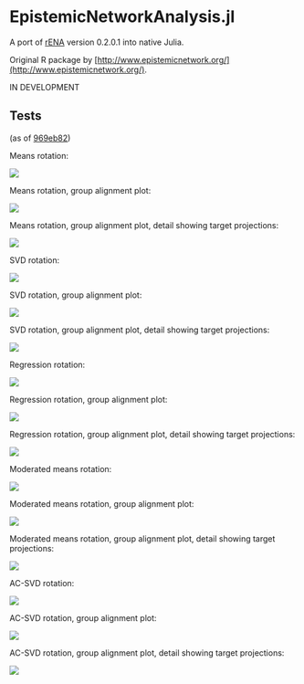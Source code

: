 # EpistemicNetworkAnalysis.jl

A port of [rENA](https://rdrr.io/cran/rENA/) version 0.2.0.1 into native Julia.

Original R package by [http://www.epistemicnetwork.org/](http://www.epistemicnetwork.org/).

IN DEVELOPMENT

## Tests

(as of [969eb82](https://github.com/snotskie/EpistemicNetworkAnalysis.jl/commit/969eb822c7c8e420f0459c154a30ad2043062a42))

Means rotation:

![](examples/images/mr1.png)

Means rotation, group alignment plot:

![](examples/images/mr1-sub.png)

Means rotation, group alignment plot, detail showing target projections:

![](examples/images/mr1-sub-detail.png)

SVD rotation:

![](examples/images/svd.png)

SVD rotation, group alignment plot:

![](examples/images/svd-sub.png)

SVD rotation, group alignment plot, detail showing target projections:

![](examples/images/svd-sub-detail.png)

Regression rotation:

![](examples/images/rr1.png)

Regression rotation, group alignment plot:

![](examples/images/rr1-sub.png)

Regression rotation, group alignment plot, detail showing target projections:

![](examples/images/rr1-sub-detail.png)

Moderated means rotation:

![](examples/images/mmr1.png)

Moderated means rotation, group alignment plot:

![](examples/images/mmr1-sub.png)

Moderated means rotation, group alignment plot, detail showing target projections:

![](examples/images/mmr1-sub-detail.png)

AC-SVD rotation:

![](examples/images/acsvd.png)

AC-SVD rotation, group alignment plot:

![](examples/images/acsvd-sub.png)

AC-SVD rotation, group alignment plot, detail showing target projections:

![](examples/images/acsvd-sub-detail.png)